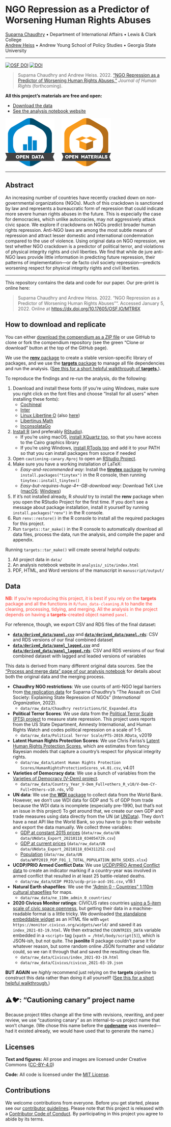 
<!-- README.md is generated from README.Rmd. Please edit that file -->

# NGO Repression as a Predictor of Worsening Human Rights Abuses

[Suparna Chaudhry](http://www.suparnachaudhry.com/) • Department of
International Affairs • Lewis & Clark College  
[Andrew Heiss](https://www.andrewheiss.com/) • Andrew Young School of
Policy Studies • Georgia State University

------------------------------------------------------------------------

[![OSF
DOI](https://img.shields.io/badge/OSF-10.17605%2FOSF.IO%2FMTR6X-blue)](https://dx.doi.org/10.17605/OSF.IO/MTR6X)
[![DOI](https://zenodo.org/badge/DOI/10.5281/zenodo.5715402.svg)](https://doi.org/10.5281/zenodo.5715402)

> Suparna Chaudhry and Andrew Heiss. 2022. [“NGO Repression as a
> Predictor of Worsening Human Rights
> Abuses,”](https://doi.org/10.1177/0899764020971045) *Journal of Human
> Rights* (forthcoming).

**All this project’s materials are free and open:**

-   [Download the data](#data)
-   [See the analysis notebook
    website](https://stats.andrewheiss.com/cautioning-canary/)

![Open data](img/data_large_color.png)  
![Open](img/materials_large_color.png)

------------------------------------------------------------------------

## Abstract

An increasing number of countries have recently cracked down on
non-governmental organizations (NGOs). Much of this crackdown is
sanctioned by law and represents a bureaucratic form of repression that
could indicate more severe human rights abuses in the future. This is
especially the case for democracies, which unlike autocracies, may not
aggressively attack civic space. We explore if crackdowns on NGOs
predict broader human rights repression. Anti-NGO laws are among the
most subtle means of repression and attract lesser domestic and
international condemnation compared to the use of violence. Using
original data on NGO repression, we test whether NGO crackdown is a
predictor of political terror, and violations of physical integrity
rights and civil liberties. We find that while de jure anti-NGO laws
provide little information in predicting future repression, their
patterns of implementation—or de facto civil society repression—predicts
worsening respect for physical integrity rights and civil liberties.

------------------------------------------------------------------------

This repository contains the data and code for our paper. Our pre-print
is online here:

> Suparna Chaudhry and Andrew Heiss. 2022. “NGO Repression as a
> Predictor of Worsening Human Rights Abuses”“. Accessed January 5,
> 2022. Online at <https://dx.doi.org/10.17605/OSF.IO/MTR6X>

## How to download and replicate

You can either [download the compendium as a ZIP
file](/archive/master.zip) or use GitHub to clone or fork the compendium
repository (see the green “Clone or download” button at the top of the
GitHub page).

We use the [**renv**
package](https://rstudio.github.io/renv/articles/renv.html) to create a
stable version-specific library of packages, and we use the [**targets**
package](https://docs.ropensci.org/targets/) to manage all file
dependencies and run the analysis. ([See this for a short helpful
walkthrough of
**targets**.](https://books.ropensci.org/targets/walkthrough.html)).

To reproduce the findings and re-run the analysis, do the following:

1.  Download and install these fonts (if you’re using Windows, make sure
    you right click on the font files and choose “Install for all users”
    when installing these fonts):
    -   [Cochineal](https://fontesk.com/cochineal-typeface/)
    -   [Inter](https://fonts.google.com/specimen/Inter)
    -   [Linux Libertine
        O](https://www.cufonfonts.com/font/linux-libertine-o) (also
        [here](https://sourceforge.net/projects/linuxlibertine/))
    -   [Libertinus Math](https://github.com/alerque/libertinus)
    -   [InconsolataGo](https://github.com/ryanoasis/nerd-fonts/tree/master/patched-fonts/InconsolataGo)
2.  [Install R](https://cloud.r-project.org/) (and preferably
    [RStudio](https://www.rstudio.com/products/rstudio/download/#download)).
    -   If you’re using macOS, [install XQuartz
        too](https://www.xquartz.org/), so that you have access to the
        Cairo graphics library
    -   If you’re using Windows, [install RTools
        too](https://cran.r-project.org/bin/windows/Rtools/) and add it
        to your PATH so that you can install packages from source if
        needed
3.  Open `cautioning-canary.Rproj` to open an [RStudio
    Project](https://r4ds.had.co.nz/workflow-projects.html).
4.  Make sure you have a working installation of LaTeX:
    -   *Easy-and-recommended way*: Install the [**tinytex**
        package](https://yihui.org/tinytex/) by running
        `install.packages("tinytex")` in the R console, then running
        `tinytex::install_tinytex()`
    -   *Easy-but-requires-huge-4+-GB-download way*: Download TeX Live
        ([macOS](http://www.tug.org/mactex/);
        [Windows](https://miktex.org/))
5.  If it’s not installed already, R *should* try to install the
    **renv** package when you open the RStudio Project for the first
    time. If you don’t see a message about package installation, install
    it yourself by running `install.packages("renv")` in the R console.
6.  Run `renv::restore()` in the R console to install all the required
    packages for this project.
7.  Run `targets::tar_make()` in the R console to automatically download
    all data files, process the data, run the analysis, and compile the
    paper and appendix.

Running `targets::tar_make()` will create several helpful outputs:

1.  All project data in `data/`
2.  An analysis notebook website in `analysis/_site/index.html`
3.  PDF, HTML, and Word versions of the manuscript in
    `manuscript/output/`

## Data

<div style="color:#FF4136">

**NB**: If you’re reproducing this project, it is best if you rely on
the **targets** package and all the functions in
`R/funs_data-cleaning.R` to handle the cleaning, processing, tidying,
and merging. All the analysis in the project depends on having a
**targets**-created object named `panel`.

</div>

For reference, though, we export CSV and RDS files of the final dataset:

-   [**`data/derived_data/panel.csv`**](data/derived_data/panel.csv) and
    [**`data/derived_data/panel.rds`**](data/derived_data/panel.rds):
    CSV and RDS versions of our final combined dataset
-   [**`data/derived_data/panel_lagged.csv`**](data/derived_data/panel_lagged.csv)
    and
    [**`data/derived_data/panel_lagged.rds`**](data/derived_data/panel_lagged.rds):
    CSV and RDS versions of our final combined dataset with lagged and
    leaded versions of variables

This data is derived from many different original data sources. See the
[“Process and merge data” page of our analysis
notebook](https://stats.andrewheiss.com/cautioning-canary/01_data-overview.html)
for details about both the original data and the merging process.

-   **Chaudhry NGO restrictions**: We use counts of anti-NGO legal
    barriers from [the replication
    data](https://doi.org/10.7910/DVN/JHOGNX) for Suparna Chaudhry’s
    “The Assault on Civil Society: Explaining State Repression of NGOs”
    (*International Organization*, 2022).
    -   `data/raw_data/Chaudhry restrictions/SC_Expanded.dta`
-   **Political Terror Scores**: We use data from the [Political Terror
    Scale (PTS) project](http://www.politicalterrorscale.org/) to
    measure state repression. This project uses reports from the US
    State Department, Amnesty International, and Human Rights Watch and
    codes political repression on a scale of 1-5.
    -   `data/raw_data/Political Terror Scale/PTS-2019.RData`, v2019
-   **Latent Human Rights Protection Scores**: We use Chris Fariss’s
    [Latent Human Rights Protection
    Scores](https://doi.org/10.7910/DVN/RQ85GK), which are estimates
    from fancy Bayesian models that capture a country’s respect for
    physical integrity rights.
    -   `data/raw_data/Latent Human Rights Protection Scores/HumanRightsProtectionScores_v4.01.csv`,
        v4.01
-   **Varieties of Democracy data**: We use a bunch of variables from
    the [Varieties of Democracy (V-Dem)
    project](https://www.v-dem.net/en/).
    -   `data/raw_data/Country_Year_V-Dem_Full+others_R_v10/V-Dem-CY-Full+Others-v10.rds`,
        v10
-   **UN data**: We use [the **WDI**
    package](https://vincentarelbundock.github.io/WDI/) to collect data
    from the World Bank. However, we don’t use WDI data for GDP and % of
    GDP from trade because the WDI data is incomplete (especially
    pre-1990, but that’s not an issue in this project) To get around
    that, we create our own GDP and trade measures using data directly
    from the UN (at [UNData](https://data.un.org/)). They don’t have a
    neat API like the World Bank, so you have to go to their website and
    export the data manually. We collect three variables:
    -   [GDP at constant 2015
        prices](http://data.un.org/Data.aspx?q=gdp&d=SNAAMA&f=grID%3a102%3bcurrID%3aUSD%3bpcFlag%3a0)
        (`data/raw_data/UN data/UNdata_Export_20210118_034054729.csv`)
    -   [GDP at current
        prices](http://data.un.org/Data.aspx?q=gdp&d=SNAAMA&f=grID%3a101%3bcurrID%3aUSD%3bpcFlag%3a0)
        (`data/raw_data/UN data/UNdata_Export_20210118_034311252.csv`)
    -   [Population](https://population.un.org/wpp/Download/Standard/Population/)
        (`data/raw_data/UN data/WPP2019_POP_F01_1_TOTAL_POPULATION_BOTH_SEXES.xlsx`)
-   **UCDP/PRIO Armed Conflict Data**: We use [UCDP/PRIO Armed Conflict
    data](https://ucdp.uu.se/downloads/index.html#armedconflict) to
    create an indicator marking if a country-year was involved in armed
    conflict that resulted in at least 25 battle-related deaths.
    -   `data/raw_data/UCDP PRIO/ucdp-prio-acd-191.csv`, v19.1
-   **Natural Earth shapefiles**: We use the [“Admin 0 - Countries”
    1:110m cultural
    shapefiles](https://www.naturalearthdata.com/downloads/110m-cultural-vectors/)
    for maps.
    -   `data/raw_data/ne_110m_admin_0_countries/`
-   **2020 Civicus Monitor ratings**: CIVICUS rates countries [using a
    5-item scale of civic space
    openness](https://monitor.civicus.org/widgets/world/), but getting
    their data in a machine-readable format is a little tricky. We
    downloaded [the standalone embeddable
    widget](https://monitor.civicus.org/widgets/world/) as an HTML file
    with `wget https://monitor.civicus.org/widgets/world/` and saved it
    as `index_2021-03-19.html`. We then extracted the `COUNTRIES_DATA`
    variable embedded in a `<script>` tag
    (`xpath = /html/body/script[5]`), which is JSON-ish, but not quite.
    The **jsonlite** R package couldn’t parse it for whatever reason,
    but some random online JSON formatter and validator could, so we ran
    it through that and saved the resulting clean file.
    -   `data/raw_data/Civicus/index_2021-03-19.html`
    -   `data/raw_data/Civicus/civicus_2021-03-19.json`

**BUT AGAIN** we *highly* recommend just relying on the **targets**
pipeline to construct this data rather than doing it all yourself! ([See
this for a short helpful
walkthrough.](https://books.ropensci.org/targets/walkthrough.html))

## ⚠️🐦: “Cautioning canary” project name

Because project titles change all the time with revisions, rewriting,
and peer review, we use “cautioning canary” as an internal-to-us project
name that won’t change. (We chose this name before the
[**codename**](http://svmiller.com/codename/) was invented—had it
existed already, we would have used that to generate the name.)

## Licenses

**Text and figures:** All prose and images are licensed under Creative
Commons ([CC-BY-4.0](http://creativecommons.org/licenses/by/4.0/))

**Code:** All code is licensed under the [MIT License](LICENSE.md).

## Contributions

We welcome contributions from everyone. Before you get started, please
see our [contributor guidelines](CONTRIBUTING.md). Please note that this
project is released with a [Contributor Code of Conduct](CONDUCT.md). By
participating in this project you agree to abide by its terms.
